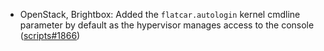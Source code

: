 - OpenStack, Brightbox: Added the `flatcar.autologin` kernel cmdline parameter by default as the hypervisor manages access to the console ([scripts#1866](https://github.com/flatcar/scripts/pull/1866))
